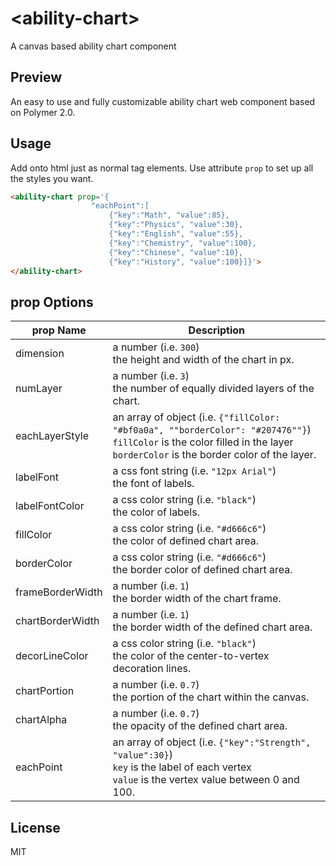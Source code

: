 # \<ability-chart\>

A canvas based ability chart component

## Preview
An easy to use and fully customizable ability chart web component based on Polymer 2.0.

## Usage
Add onto html just as normal tag elements. Use attribute `prop` to set up all the styles you want.

```html
<ability-chart prop='{
                  "eachPoint":[
	                  {"key":"Math", "value":85},
	                  {"key":"Physics", "value":30},
	                  {"key":"English", "value":55},
	                  {"key":"Chemistry", "value":100},
	                  {"key":"Chinese", "value":10},
	                  {"key":"History", "value":100}]}'>               	
</ability-chart>
```
## prop Options

prop Name | Description
--- | --- 
dimension | a number (i.e. `300`)<br>the height and width of the chart in px.
numLayer | a number (i.e. `3`)<br>the number of equally divided layers of the chart.
eachLayerStyle | an array of object (i.e. `{"fillColor: "#bf0a0a", ""borderColor": "#207476""}`)<br>`fillColor` is the color filled in the layer<br>`borderColor` is the border color of the layer.
labelFont | a css font string (i.e. `"12px Arial"`)<br>the font of labels.
labelFontColor | a css color string (i.e. `"black"`)<br>the color of labels.
fillColor | a css color string (i.e. `"#d666c6"`)<br>the color of defined chart area.
borderColor | a css color string (i.e. `"#d666c6"`)<br>the border color of defined chart area.
frameBorderWidth | a number (i.e. `1`)<br>the border width of the chart frame. 
chartBorderWidth | a number (i.e. `1`)<br>the border width of the defined chart area.
decorLineColor | a css color string (i.e. `"black"`)<br>the color of the center-to-vertex decoration lines.
chartPortion | a number (i.e. `0.7`)<br>the portion of the chart within the canvas. 
chartAlpha | a number (i.e. `0.7`)<br>the opacity of the defined chart area.
eachPoint | an array of object (i.e. `{"key":"Strength", "value":30}`)<br>`key` is the label of each vertex<br>`value` is the vertex value between 0 and 100.

## License
MIT